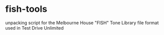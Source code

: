 # fish-tools
unpacking script for the Melbourne House "FISH" Tone Library file format used in Test Drive Unlimited
